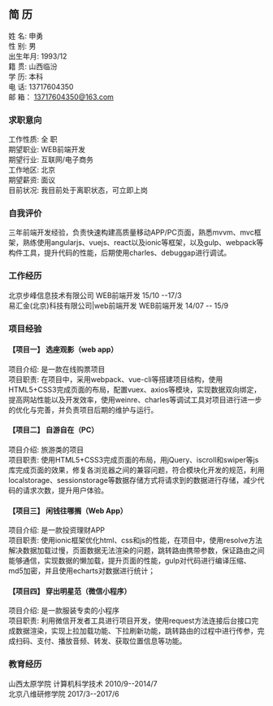 ## 简        历
 姓    名:	申勇	<br/>
 性    别:	男	<br/>
 出生年月:	1993/12		<br/>
 籍    贯:	山西临汾	<br/>
 学    历:	本科		<br/>
 电    话:	13717604350		<br/>
 邮    箱：	13717604350@163.com	
### 求职意向
 工作性质:	  全  职	<br/>
 期望职业:	WEB前端开发	<br/>
 期望行业:	互联网/电子商务	<br/>
 工作地区:	北京	<br/>
 期望薪资:	面议		<br/>
 目前状况:	我目前处于离职状态，可立即上岗
### 自我评价
 三年前端开发经验，负责快速构建高质量移动APP/PC页面，熟悉mvvm、mvc框架，熟练使用angularjs、vuejs、react以及ionic等框架，以及gulp、webpack等构件工具，提升代码的性能，后期使用charles、debuggap进行调试。
### 工作经历
 北京步峰信息技术有限公司	WEB前端开发	15/10 --17/3	<br/>
 易汇金(北京)科技有限公司|web前端开发	WEB前端开发	14/07 -- 15/9	<br/>
### 项目经验
#### 【项目一】	选座观影（web app）
 项目介绍:	是一款在线购票项目	<br/>
 项目职责:	在项目中，采用webpack、vue-cli等搭建项目结构，使用HTML5+CSS3完成页面的布局，配置vuex、axios等模块，实现数据双向绑定，提高网站性能以及开发效率，使用weinre、charles等调试工具对项目进行进一步的优化与完善，并负责项目后期的维护与运行。
#### 【项目二】	自游自在（PC）
 项目介绍:	旅游类的项目	<br/>
 项目职责:	使用HTML5+CSS3完成页面的布局，用jQuery、iscroll和swiper等js库完成页面的效果，修复各浏览器之间的兼容问题，符合模块化开发的规范，利用localstorage、sessionstorage等数据存储方式将请求到的数据进行存储，减少代码的请求次数，提升用户体验。
#### 【项目三】	闲钱往哪搁（Web App）
 项目介绍:	是一款投资理财APP	<br/>
 项目职责:	使用ionic框架优化html、css和js的性能，在项目中，使用resolve方法解决数据加载过慢，页面数据无法渲染的问题，跳转路由携带参数，保证路由之间能够通信，实现数据的懒加载，提升页面的性能，gulp对代码进行编译压缩、md5加密，并且使用echarts对数据进行统计；
#### 【项目四】	穿出明星范（微信小程序）
 项目介绍:	是一款服装专卖的小程序	<br/>
 项目职责:	利用微信开发者工具进行项目开发，使用request方法连接后台接口完成数据渲染，实现上拉加载功能、下拉刷新功能，跳转路由的过程中进行传参，完成扫码、支付、播放音频、转发、获取位置信息等功能。
### 教育经历
 山西太原学院	计算机科学技术	2010/9--2014/7	<br/>
 北京八维研修学院	2017/3--2017/6	<br/>

